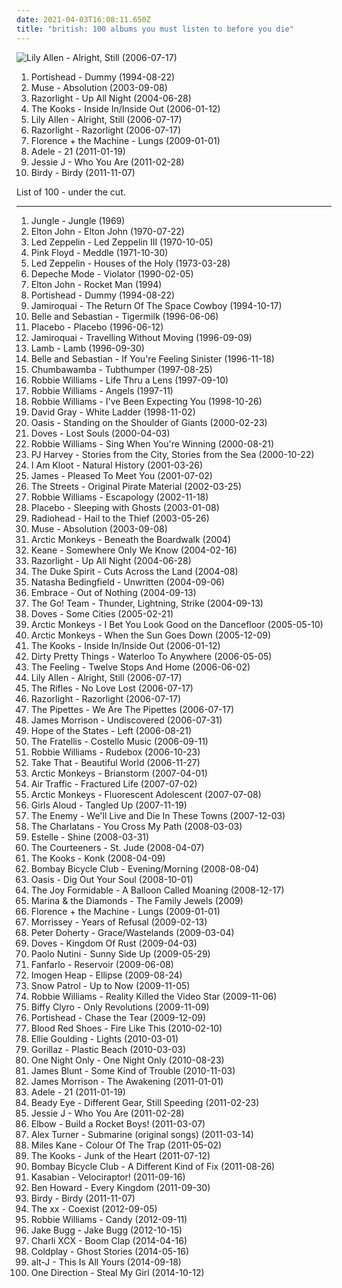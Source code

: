 ```yaml
---
date: 2021-04-03T16:08:11.650Z
title: "british: 100 albums you must listen to before you die"
---
```

![Lily Allen - Alright, Still (2006-07-17)](http://coverartarchive.org/release/7775091e-b300-4dce-849e-93dbaa96eab5/7457813154-500.jpg "Lily Allen - Alright, Still (2006-07-17)")
<ol class="albums">
<li data-cover="http://coverartarchive.org/release/87888070-1b25-4830-aebc-dee490058b74/2550628489-500.jpg" data-tags="trip-hop" role="button">Portishead - Dummy (1994-08-22)</li>
<li data-cover="https://img.discogs.com/K7DdG_T4hEsYmNiYNCoNTy6ptcs=/fit-in/552x495/filters:strip_icc():format(jpeg):mode_rgb():quality(90)/discogs-images/R-3616919-1337529741-2652.jpeg.jpg" data-tags="alternative rock" role="button">Muse - Absolution (2003-09-08)</li>
<li data-cover="https://img.discogs.com/2SvKCAYi00xoyMoUETY-bjnYcx0=/fit-in/300x300/filters:strip_icc():format(jpeg):mode_rgb():quality(90)/discogs-images/R-1830389-1298567872.jpeg.jpg" data-tags="indie rock, indie, british" role="button">Razorlight - Up All Night (2004-06-28)</li>
<li data-cover="https://via.placeholder.com/450" data-tags="indie" role="button">The Kooks - Inside In/Inside Out (2006-01-12)</li>
<li data-cover="http://coverartarchive.org/release/7775091e-b300-4dce-849e-93dbaa96eab5/7457813154-500.jpg" data-tags="pop" role="button">Lily Allen - Alright, Still (2006-07-17)</li>
<li data-cover="https://img.discogs.com/h6zZQTHVQ4QUBLe7aacMX-M4tgM=/fit-in/600x600/filters:strip_icc():format(jpeg):mode_rgb():quality(90)/discogs-images/R-759992-1323225269.jpeg.jpg" data-tags="rock, indie, indie rock, british" role="button">Razorlight - Razorlight (2006-07-17)</li>
<li data-cover="https://via.placeholder.com/450" data-tags="indie" role="button">Florence + the Machine - Lungs (2009-01-01)</li>
<li data-cover="https://via.placeholder.com/450" data-tags="soul" role="button">Adele - 21 (2011-01-19)</li>
<li data-cover="https://via.placeholder.com/450" data-tags="pop" role="button">Jessie J - Who You Are (2011-02-28)</li>
<li data-cover="https://via.placeholder.com/450" data-tags="british, folk" role="button">Birdy - Birdy (2011-11-07)</li>
</ol>
List of 100 - under the cut.
<!-- more -->

_________________

<ol class="albums">
<li data-cover="https://via.placeholder.com/450" data-tags="soul, uk" role="button">
Jungle - Jungle (1969)
</li>
<li data-cover="http://coverartarchive.org/release/e814bd89-2648-3a6d-96c7-b38c761a96ac/2683347960-500.jpg" data-tags="70s" role="button">
Elton John - Elton John (1970-07-22)
</li>
<li data-cover="http://coverartarchive.org/release/433d59f8-7bd9-3d3b-a2ec-79189708cc96/23131163966-500.jpg" data-tags="classic rock, hard rock" role="button">
Led Zeppelin - Led Zeppelin III (1970-10-05)
</li>
<li data-cover="http://coverartarchive.org/release/7acaa9ab-048c-3c82-8623-ea9b777137ac/2550522708-500.jpg" data-tags="progressive rock" role="button">
Pink Floyd - Meddle (1971-10-30)
</li>
<li data-cover="http://coverartarchive.org/release/3ccb4cb2-940a-4e2e-b1fd-4c0b7483280f/1287590210-500.jpg" data-tags="classic rock" role="button">
Led Zeppelin - Houses of the Holy (1973-03-28)
</li>
<li data-cover="https://img.discogs.com/3iegZ_HzM2EWcgOWBaN3CfRedyo=/fit-in/500x505/filters:strip_icc():format(jpeg):mode_rgb():quality(90)/discogs-images/R-467428-1117836841.jpg.jpg" data-tags="synthpop, new wave, 90s" role="button">
Depeche Mode - Violator (1990-02-05)
</li>
<li data-cover="http://coverartarchive.org/release/f9c5c09d-4c24-47de-bf43-c6ea218de29a/1637331973-500.jpg" data-tags="rock pop" role="button">
Elton John - Rocket Man (1994)
</li>
<li data-cover="http://coverartarchive.org/release/87888070-1b25-4830-aebc-dee490058b74/2550628489-500.jpg" data-tags="trip-hop" role="button">
Portishead - Dummy (1994-08-22)
</li>
<li data-cover="http://coverartarchive.org/release/cac293d3-9ee1-495b-819f-524318f49432/26667277904-500.jpg" data-tags="acid jazz, funk" role="button">
Jamiroquai - The Return Of The Space Cowboy (1994-10-17)
</li>
<li data-cover="http://coverartarchive.org/release/dbd2e4d7-ad8f-3b53-9184-9c1554fb3b09/18848392355-500.jpg" data-tags="indie, 1996, indie pop" role="button">
Belle and Sebastian - Tigermilk (1996-06-06)
</li>
<li data-cover="http://coverartarchive.org/release/dfd1efc5-a99d-4560-8141-4a26da18c209/8801167569-500.jpg" data-tags="alternative rock, alternative, rock" role="button">
Placebo - Placebo (1996-06-12)
</li>
<li data-cover="http://coverartarchive.org/release/e357d59f-7440-47bd-97c5-88c38c1080f8/7479486477-500.jpg" data-tags="funk, acid jazz" role="button">
Jamiroquai - Travelling Without Moving (1996-09-09)
</li>
<li data-cover="http://coverartarchive.org/release/4172b52f-6e74-4182-a101-7eac30f3bf55/2542250052-500.jpg" data-tags="trip-hop" role="button">
Lamb - Lamb (1996-09-30)
</li>
<li data-cover="http://coverartarchive.org/release/2b3c2f96-91f9-4d82-8efb-bd51812cab3c/4629555490-500.jpg" data-tags="indie pop, 1996, indie" role="button">
Belle and Sebastian - If You're Feeling Sinister (1996-11-18)
</li>
<li data-cover="http://coverartarchive.org/release/e2da61ad-6406-349f-b096-e354858c0d00/23161775745-500.jpg" data-tags="pop, alternative, rock" role="button">
Chumbawamba - Tubthumper (1997-08-25)
</li>
<li data-cover="https://img.discogs.com/hRjEZRqC3Bh2WWbOs2VQ5ZFoyoc=/fit-in/500x438/filters:strip_icc():format(jpeg):mode_rgb():quality(90)/discogs-images/R-2997199-1579238129-6188.jpeg.jpg" data-tags="pop, rock, britpop, british" role="button">
Robbie Williams - Life Thru a Lens (1997-09-10)
</li>
<li data-cover="https://img.discogs.com/OvPu5nWsA_XD7zeGP6WGdhK0FHA=/fit-in/600x625/filters:strip_icc():format(jpeg):mode_rgb():quality(90)/discogs-images/R-2404540-1578898843-1716.jpeg.jpg" data-tags="alternative, robbie williams, indie, rock, british" role="button">
Robbie Williams - Angels (1997-11)
</li>
<li data-cover="http://coverartarchive.org/release/97242b22-9778-4864-920b-3dfc4c104036/15402431156-500.jpg" data-tags="pop, britpop" role="button">
Robbie Williams - I've Been Expecting You (1998-10-26)
</li>
<li data-cover="http://coverartarchive.org/release/90e63241-4650-4e1e-b41c-058a0d9a0407/23584939765-500.jpg" data-tags="david gray" role="button">
David Gray - White Ladder (1998-11-02)
</li>
<li data-cover="http://coverartarchive.org/release/a807034d-09ee-3d4c-9566-06d114c1fc6c/5710869185-500.jpg" data-tags="britpop, rock" role="button">
Oasis - Standing on the Shoulder of Giants (2000-02-23)
</li>
<li data-cover="http://coverartarchive.org/release/81776221-c3ae-4662-8f2f-7a239cbb24af/27974433834-500.jpg" data-tags="indie rock, britpop" role="button">
Doves - Lost Souls (2000-04-03)
</li>
<li data-cover="http://coverartarchive.org/release/b85f3519-c771-3267-92c0-cf509db2eba0/2454107403-500.jpg" data-tags="pop" role="button">
Robbie Williams - Sing When You're Winning (2000-08-21)
</li>
<li data-cover="http://coverartarchive.org/release/64f0edbd-fcd5-46bc-9437-8f29f412c0c5/15755637501-500.jpg" data-tags="alternative rock, rock" role="button">
PJ Harvey - Stories from the City, Stories from the Sea (2000-10-22)
</li>
<li data-cover="https://img.discogs.com/NQj-xcvn78uvo-R-IvOCY06ggpA=/fit-in/600x597/filters:strip_icc():format(jpeg):mode_rgb():quality(90)/discogs-images/R-1024041-1316797680.jpeg.jpg" data-tags="british" role="button">
I Am Kloot - Natural History (2001-03-26)
</li>
<li data-cover="http://coverartarchive.org/release/343f5ab4-14cd-4229-a8ef-f54d1fa0c773/19154771928-500.jpg" data-tags="british, indie pop, indie rock, britpop, arena rock, 00s, iveldie best of 2001, czalbums, favorite albums 2001" role="button">
James - Pleased To Meet You (2001-07-02)
</li>
<li data-cover="http://coverartarchive.org/release/61db93a5-4c70-3d20-97be-61cc2db67d7f/14791473573-500.jpg" data-tags="british, hip-hop" role="button">
The Streets - Original Pirate Material (2002-03-25)
</li>
<li data-cover="http://coverartarchive.org/release/4af3d5df-674c-3d37-903c-b9ced24d5c3a/21168360245-500.jpg" data-tags="pop, robbie williams" role="button">
Robbie Williams - Escapology (2002-11-18)
</li>
<li data-cover="http://coverartarchive.org/release/3d086e03-5984-489a-b628-a42c4560c1ad/8118136213-500.jpg" data-tags="alternative rock" role="button">
Placebo - Sleeping with Ghosts (2003-01-08)
</li>
<li data-cover="http://coverartarchive.org/release/60f36c0c-cdcc-34e5-a055-bc3c1843140d/6496042557-500.jpg" data-tags="alternative rock, alternative, 2003" role="button">
Radiohead - Hail to the Thief (2003-05-26)
</li>
<li data-cover="https://img.discogs.com/K7DdG_T4hEsYmNiYNCoNTy6ptcs=/fit-in/552x495/filters:strip_icc():format(jpeg):mode_rgb():quality(90)/discogs-images/R-3616919-1337529741-2652.jpeg.jpg" data-tags="alternative rock" role="button">
Muse - Absolution (2003-09-08)
</li>
<li data-cover="https://via.placeholder.com/450" data-tags="indie, indie rock" role="button">
Arctic Monkeys - Beneath the Boardwalk (2004)
</li>
<li data-cover="https://via.placeholder.com/450" data-tags="keane, songs i absolutely love, nice cover art, pure melodies of perfection" role="button">
Keane - Somewhere Only We Know (2004-02-16)
</li>
<li data-cover="https://img.discogs.com/2SvKCAYi00xoyMoUETY-bjnYcx0=/fit-in/300x300/filters:strip_icc():format(jpeg):mode_rgb():quality(90)/discogs-images/R-1830389-1298567872.jpeg.jpg" data-tags="indie rock, indie, british" role="button">
Razorlight - Up All Night (2004-06-28)
</li>
<li data-cover="https://img.discogs.com/R1D4tUS09o9lOBFpzWnq0Tb1_bw=/fit-in/600x600/filters:strip_icc():format(jpeg):mode_rgb():quality(90)/discogs-images/R-401444-1295463795.jpeg.jpg" data-tags="garage rock, indie rock" role="button">
The Duke Spirit - Cuts Across the Land (2004-08)
</li>
<li data-cover="https://img.discogs.com/IXtl2Ix-eFYCMxkwWKWp682MMCA=/fit-in/419x368/filters:strip_icc():format(jpeg):mode_rgb():quality(90)/discogs-images/R-544118-1566833133-9898.jpeg.jpg" data-tags="pop" role="button">
Natasha Bedingfield - Unwritten (2004-09-06)
</li>
<li data-cover="https://via.placeholder.com/450" data-tags="britpop" role="button">
Embrace - Out of Nothing (2004-09-13)
</li>
<li data-cover="https://via.placeholder.com/450" data-tags="indie, indie rock" role="button">
The Go! Team - Thunder, Lightning, Strike (2004-09-13)
</li>
<li data-cover="http://coverartarchive.org/release/b0ba7c08-6c6b-37f3-b9e6-4cbcd4669e5e/13933926349-500.jpg" data-tags="indie rock" role="button">
Doves - Some Cities (2005-02-21)
</li>
<li data-cover="http://coverartarchive.org/release/7abad537-2974-3d4f-9b62-e5e5f03cd1a1/7544348813-500.jpg" data-tags="indie, rock, british, indie rock" role="button">
Arctic Monkeys - I Bet You Look Good on the Dancefloor (2005-05-10)
</li>
<li data-cover="https://via.placeholder.com/450" data-tags="indie, indie rock" role="button">
Arctic Monkeys - When the Sun Goes Down (2005-12-09)
</li>
<li data-cover="https://via.placeholder.com/450" data-tags="indie" role="button">
The Kooks - Inside In/Inside Out (2006-01-12)
</li>
<li data-cover="https://via.placeholder.com/450" data-tags="indie rock, rock, british, indie" role="button">
Dirty Pretty Things - Waterloo To Anywhere (2006-05-05)
</li>
<li data-cover="https://img.discogs.com/MF5OAxYidkbpBbnMfpmbS4Mpdtk=/fit-in/600x913/filters:strip_icc():format(jpeg):mode_rgb():quality(90)/discogs-images/R-9036903-1510133812-1025.jpeg.jpg" data-tags="british, soft rock, pop, indie, rock" role="button">
The Feeling - Twelve Stops And Home (2006-06-02)
</li>
<li data-cover="http://coverartarchive.org/release/7775091e-b300-4dce-849e-93dbaa96eab5/7457813154-500.jpg" data-tags="pop" role="button">
Lily Allen - Alright, Still (2006-07-17)
</li>
<li data-cover="https://img.discogs.com/jlp63LH5DqAjOlda_wvcAXwwwsA=/fit-in/600x595/filters:strip_icc():format(jpeg):mode_rgb():quality(90)/discogs-images/R-806157-1485267725-5412.jpeg.jpg" data-tags="indie, rock, british" role="button">
The Rifles - No Love Lost (2006-07-17)
</li>
<li data-cover="https://img.discogs.com/h6zZQTHVQ4QUBLe7aacMX-M4tgM=/fit-in/600x600/filters:strip_icc():format(jpeg):mode_rgb():quality(90)/discogs-images/R-759992-1323225269.jpeg.jpg" data-tags="rock, indie, indie rock, british" role="button">
Razorlight - Razorlight (2006-07-17)
</li>
<li data-cover="http://coverartarchive.org/release/1754547d-8a39-40c1-a939-ae94dc2781e4/17868296171-500.jpg" data-tags="pop, female vocalists" role="button">
The Pipettes - We Are The Pipettes (2006-07-17)
</li>
<li data-cover="https://via.placeholder.com/450" data-tags="pop" role="button">
James Morrison - Undiscovered (2006-07-31)
</li>
<li data-cover="https://via.placeholder.com/450" data-tags="indie, rock, british, indie rock, post-rock, epic, britpop, hupin, loudness race victim, beautiful indie music" role="button">
Hope of the States - Left (2006-08-21)
</li>
<li data-cover="https://via.placeholder.com/450" data-tags="indie rock" role="button">
The Fratellis - Costello Music (2006-09-11)
</li>
<li data-cover="http://coverartarchive.org/release/28a2bfa0-6cf7-4854-93f1-e5a06de9162d/5907595639-500.jpg" data-tags="pop" role="button">
Robbie Williams - Rudebox (2006-10-23)
</li>
<li data-cover="http://coverartarchive.org/release/3ef9a428-b8cf-4efe-96c7-c37082726f12/5146015137-500.jpg" data-tags="pop" role="button">
Take That - Beautiful World (2006-11-27)
</li>
<li data-cover="https://via.placeholder.com/450" data-tags="indie, british" role="button">
Arctic Monkeys - Brianstorm (2007-04-01)
</li>
<li data-cover="https://via.placeholder.com/450" data-tags="indie rock" role="button">
Air Traffic - Fractured Life (2007-07-02)
</li>
<li data-cover="https://via.placeholder.com/450" data-tags="british, indie rock, indie" role="button">
Arctic Monkeys - Fluorescent Adolescent (2007-07-08)
</li>
<li data-cover="https://img.discogs.com/54GHNqf-pYG1ZXHcqsDdtR0hM20=/fit-in/600x600/filters:strip_icc():format(jpeg):mode_rgb():quality(90)/discogs-images/R-1149111-1568357549-9771.jpeg.jpg" data-tags="power pop, pop" role="button">
Girls Aloud - Tangled Up (2007-11-19)
</li>
<li data-cover="https://img.discogs.com/rCSzB9dUdcdbVRx3vnRJCZjLg_k=/fit-in/500x500/filters:strip_icc():format(jpeg):mode_rgb():quality(90)/discogs-images/R-1148856-1250684887.jpeg.jpg" data-tags="indie rock, indie, 00s" role="button">
The Enemy - We'll Live and Die In These Towns (2007-12-03)
</li>
<li data-cover="http://coverartarchive.org/release/5edfc25c-4fdc-4fbc-8784-559d8fb0d381/990539724-500.jpg" data-tags="indie, rock, british" role="button">
The Charlatans - You Cross My Path (2008-03-03)
</li>
<li data-cover="https://img.discogs.com/Tm4kXdNQr84UcRb74wTdVWb6wiA=/fit-in/450x426/filters:strip_icc():format(jpeg):mode_rgb():quality(90)/discogs-images/R-1409572-1217259816.jpeg.jpg" data-tags="rnb, soul" role="button">
Estelle - Shine (2008-03-31)
</li>
<li data-cover="https://via.placeholder.com/450" data-tags="indie, indie rock" role="button">
The Courteeners - St. Jude (2008-04-07)
</li>
<li data-cover="https://via.placeholder.com/450" data-tags="indie, indie rock" role="button">
The Kooks - Konk (2008-04-09)
</li>
<li data-cover="http://coverartarchive.org/release/ab89d81d-9744-4dae-84df-33b8ce644035/28302499242-500.jpg" data-tags="indie, rock, british, indie pop, indie rock, britpop" role="button">
Bombay Bicycle Club - Evening/Morning (2008-08-04)
</li>
<li data-cover="http://coverartarchive.org/release/388ac97b-960d-368b-8a3c-f69c7d95584b/15783371400-500.jpg" data-tags="britpop, rock" role="button">
Oasis - Dig Out Your Soul (2008-10-01)
</li>
<li data-cover="http://coverartarchive.org/release/c3fd2cf8-068a-4990-ab98-20bf30a3ef6d/23270034564-500.jpg" data-tags="indie, british, indie rock" role="button">
The Joy Formidable - A Balloon Called Moaning (2008-12-17)
</li>
<li data-cover="https://img.discogs.com/ge0kkIxE2Idf9oNN3pxcA8rxiuw=/fit-in/600x600/filters:strip_icc():format(jpeg):mode_rgb():quality(90)/discogs-images/R-6539742-1421569801-4407.jpeg.jpg" data-tags="pop, indie pop" role="button">
Marina & the Diamonds - The Family Jewels (2009)
</li>
<li data-cover="https://via.placeholder.com/450" data-tags="indie" role="button">
Florence + the Machine - Lungs (2009-01-01)
</li>
<li data-cover="https://via.placeholder.com/450" data-tags="indie, alternative, 00s" role="button">
Morrissey - Years of Refusal (2009-02-13)
</li>
<li data-cover="https://img.discogs.com/hPBi_tvsKOpa0IUmtVzQtKYmGgY=/fit-in/600x589/filters:strip_icc():format(jpeg):mode_rgb():quality(90)/discogs-images/R-13487694-1555161652-4877.jpeg.jpg" data-tags="rock, british, indie rock, 00s" role="button">
Peter Doherty - Grace/Wastelands (2009-03-04)
</li>
<li data-cover="https://via.placeholder.com/450" data-tags="indie rock" role="button">
Doves - Kingdom Of Rust (2009-04-03)
</li>
<li data-cover="https://img.discogs.com/ziOWGLe5jZFklK7MBHaBXSeDGU4=/fit-in/400x394/filters:strip_icc():format(jpeg):mode_rgb():quality(90)/discogs-images/R-1797726-1243983947.jpeg.jpg" data-tags="scottish" role="button">
Paolo Nutini - Sunny Side Up (2009-05-29)
</li>
<li data-cover="http://coverartarchive.org/release/6f48b7db-b2a9-4122-a631-4b49321c9af0/10270263185-500.jpg" data-tags="indie" role="button">
Fanfarlo - Reservoir (2009-06-08)
</li>
<li data-cover="https://img.discogs.com/LEJve4m3OcXk_LcF9hci2bAWWg8=/fit-in/600x515/filters:strip_icc():format(jpeg):mode_rgb():quality(90)/discogs-images/R-1902149-1390078842-8355.jpeg.jpg" data-tags="female vocalists" role="button">
Imogen Heap - Ellipse (2009-08-24)
</li>
<li data-cover="https://via.placeholder.com/450" data-tags="alternative rock, indie rock, indie" role="button">
Snow Patrol - Up to Now (2009-11-05)
</li>
<li data-cover="http://coverartarchive.org/release/e15f9b62-f46a-40f5-8e5f-ba52f0bc382a/2688225539-500.jpg" data-tags="british, pop, britpop" role="button">
Robbie Williams - Reality Killed the Video Star (2009-11-06)
</li>
<li data-cover="https://via.placeholder.com/450" data-tags="rock, alternative rock, alternative, indie rock" role="button">
Biffy Clyro - Only Revolutions (2009-11-09)
</li>
<li data-cover="http://coverartarchive.org/release/d45da67a-e3c5-3c6d-985e-03d421cfd624/17589986362-500.jpg" data-tags="british, uk" role="button">
Portishead - Chase the Tear (2009-12-09)
</li>
<li data-cover="https://img.discogs.com/aA3RVJjvze2xNkabfnIrXxmeiok=/fit-in/600x525/filters:strip_icc():format(jpeg):mode_rgb():quality(90)/discogs-images/R-4743186-1533818145-8384.jpeg.jpg" data-tags="indie rock" role="button">
Blood Red Shoes - Fire Like This (2010-02-10)
</li>
<li data-cover="https://img.discogs.com/lfkUaWhOa-mKkA4XsUjtxeJkep0=/fit-in/600x600/filters:strip_icc():format(jpeg):mode_rgb():quality(90)/discogs-images/R-2259545-1290695051.jpeg.jpg" data-tags="pop" role="button">
Ellie Goulding - Lights (2010-03-01)
</li>
<li data-cover="http://coverartarchive.org/release/cc91709d-4a15-3d62-91e8-25a1464950fd/9935228575-500.jpg" data-tags="alternative" role="button">
Gorillaz - Plastic Beach (2010-03-03)
</li>
<li data-cover="http://coverartarchive.org/release/9e0b07d9-7918-405f-a68f-0c14e429e517/16178788047-500.jpg" data-tags="indie, british" role="button">
One Night Only - One Night Only (2010-08-23)
</li>
<li data-cover="http://coverartarchive.org/release/9b1c0003-7de6-4620-ab57-cf6cd03bb269/7533919648-500.jpg" data-tags="pop, singer-songwriter, james blunt" role="button">
James Blunt - Some Kind of Trouble (2010-11-03)
</li>
<li data-cover="https://via.placeholder.com/450" data-tags="british" role="button">
James Morrison - The Awakening (2011-01-01)
</li>
<li data-cover="https://via.placeholder.com/450" data-tags="soul" role="button">
Adele - 21 (2011-01-19)
</li>
<li data-cover="https://via.placeholder.com/450" data-tags="rock, british, indie rock" role="button">
Beady Eye - Different Gear, Still Speeding (2011-02-23)
</li>
<li data-cover="https://via.placeholder.com/450" data-tags="pop" role="button">
Jessie J - Who You Are (2011-02-28)
</li>
<li data-cover="https://via.placeholder.com/450" data-tags="british" role="button">
Elbow - Build a Rocket Boys! (2011-03-07)
</li>
<li data-cover="https://via.placeholder.com/450" data-tags="british" role="button">
Alex Turner - Submarine (original songs) (2011-03-14)
</li>
<li data-cover="https://via.placeholder.com/450" data-tags="british, indie rock" role="button">
Miles Kane - Colour Of The Trap (2011-05-02)
</li>
<li data-cover="https://via.placeholder.com/450" data-tags="indie, british" role="button">
The Kooks - Junk of the Heart (2011-07-12)
</li>
<li data-cover="https://via.placeholder.com/450" data-tags="indie, indie rock" role="button">
Bombay Bicycle Club - A Different Kind of Fix (2011-08-26)
</li>
<li data-cover="https://via.placeholder.com/450" data-tags="indie rock" role="button">
Kasabian - Velociraptor! (2011-09-16)
</li>
<li data-cover="https://via.placeholder.com/450" data-tags="folk" role="button">
Ben Howard - Every Kingdom (2011-09-30)
</li>
<li data-cover="https://via.placeholder.com/450" data-tags="british, folk" role="button">
Birdy - Birdy (2011-11-07)
</li>
<li data-cover="http://coverartarchive.org/release/bd33b592-9208-49e5-b0dc-fec799689a5c/3325563092-500.jpg" data-tags="indie, electronic" role="button">
The xx - Coexist (2012-09-05)
</li>
<li data-cover="http://coverartarchive.org/release/b53e4314-b216-490b-b49f-911efeb6e2f0/4313790976-500.jpg" data-tags="pop, british, britpop, singer-songwriter" role="button">
Robbie Williams - Candy (2012-09-11)
</li>
<li data-cover="http://coverartarchive.org/release/89585afb-b491-4a3b-9150-fc9c1a7f38de/3936295706-500.jpg" data-tags="indie" role="button">
Jake Bugg - Jake Bugg (2012-10-15)
</li>
<li data-cover="https://via.placeholder.com/450" data-tags="pop, british, pop rock, synthpop, groovy, boom clap" role="button">
Charli XCX - Boom Clap (2014-04-16)
</li>
<li data-cover="https://via.placeholder.com/450" data-tags="pop, electronic, alternative, alternative rock, coldplay" role="button">
Coldplay - Ghost Stories (2014-05-16)
</li>
<li data-cover="https://via.placeholder.com/450" data-tags="electronic, indie, 2010s" role="button">
alt-J - This Is All Yours (2014-09-18)
</li>
<li data-cover="https://via.placeholder.com/450" data-tags="pop, british, single, adauto brasil" role="button">
One Direction - Steal My Girl (2014-10-12)
</li>
</ol>